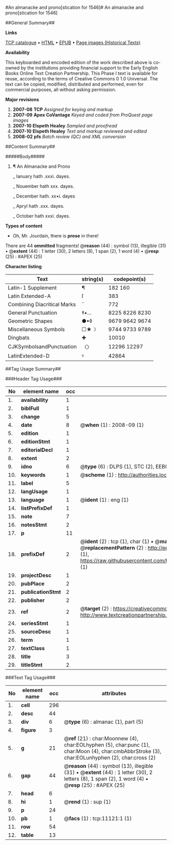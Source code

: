 #An almanacke and prono[stication for 1546]#
An almanacke and prono[stication for 1546]

##General Summary##

**Links**

[TCP catalogue](http://www.ota.ox.ac.uk/tcp/)  • 
[HTML](http://tei.it.ox.ac.uk/tcp/Texts-HTML/free/A17/A17075.html)  • 
[EPUB](http://tei.it.ox.ac.uk/tcp/Texts-EPUB/free/A17/A17075.epub) • 
[Page images (Historical Texts)](https://data.historicaltexts.jisc.ac.uk/view?pubId=eebo-99846171e&pageId=eebo-99846171e-11121-1)

**Availability**

This keyboarded and encoded edition of the
	       work described above is co-owned by the institutions
	       providing financial support to the Early English Books
	       Online Text Creation Partnership. This Phase I text is
	       available for reuse, according to the terms of Creative
	       Commons 0 1.0 Universal. The text can be copied,
	       modified, distributed and performed, even for
	       commercial purposes, all without asking permission.

**Major revisions**

1. __2007-08__ __TCP__ *Assigned for keying and markup*
1. __2007-09__ __Apex CoVantage__ *Keyed and coded from ProQuest page images*
1. __2007-10__ __Elspeth Healey__ *Sampled and proofread*
1. __2007-10__ __Elspeth Healey__ *Text and markup reviewed and edited*
1. __2008-02__ __pfs__ *Batch review (QC) and XML conversion*

##Content Summary##

#####Body#####

1. ¶ An Almanacke and Prono

    _ Ianuary hath .xxxi. dayes.

    _ Nouember hath xxx. dayes.

    _ December hath. xx•i. dayes

    _ Apryl hath .xxx. dayes.

    _ October hath xxxi. dayes.

**Types of content**

  * Oh, Mr. Jourdain, there is **prose** in there!

There are 44 **ommitted** fragments! 
 @__reason__ (44) : symbol (13), illegible (31)  •  @__extent__ (44) : 1 letter (30), 2 letters (8), 1 span (2), 1 word (4)  •  @__resp__ (25) : #APEX (25)

**Character listing**


|Text|string(s)|codepoint(s)|
|---|---|---|
|Latin-1 Supplement|¶ |182 160|
|Latin Extended-A|ſ|383|
|Combining             Diacritical Marks|̄|772|
|General Punctuation|‡•…|8225 8226 8230|
|Geometric Shapes|●▪◊|9679 9642 9674|
|Miscellaneous Symbols|☐★☽|9744 9733 9789|
|Dingbats|✚|10010|
|CJKSymbolsandPunctuation|〈〉|12296 12297|
|LatinExtended-D|ꝰ|42864|

##Tag Usage Summary##

###Header Tag Usage###

|No|element name|occ|attributes|
|---|---|---|---|
|1.|__availability__|1||
|2.|__biblFull__|1||
|3.|__change__|5||
|4.|__date__|8| @__when__ (1) : 2008-09 (1)|
|5.|__edition__|1||
|6.|__editionStmt__|1||
|7.|__editorialDecl__|1||
|8.|__extent__|2||
|9.|__idno__|6| @__type__ (6) : DLPS (1), STC (2), EEBO-CITATION (1), PROQUEST (1), VID (1)|
|10.|__keywords__|1| @__scheme__ (1) : http://authorities.loc.gov/ (1)|
|11.|__label__|5||
|12.|__langUsage__|1||
|13.|__language__|1| @__ident__ (1) : eng (1)|
|14.|__listPrefixDef__|1||
|15.|__note__|7||
|16.|__notesStmt__|2||
|17.|__p__|11||
|18.|__prefixDef__|2| @__ident__ (2) : tcp (1), char (1)  •  @__matchPattern__ (2) : ([0-9\-]+):([0-9IVX]+) (1), (.+) (1)  •  @__replacementPattern__ (2) : http://eebo.chadwyck.com/downloadtiff?vid=$1&page=$2 (1), https://raw.githubusercontent.com/textcreationpartnership/Texts/master/tcpchars.xml#$1 (1)|
|19.|__projectDesc__|1||
|20.|__pubPlace__|2||
|21.|__publicationStmt__|2||
|22.|__publisher__|2||
|23.|__ref__|2| @__target__ (2) : https://creativecommons.org/publicdomain/zero/1.0/ (1), http://www.textcreationpartnership.org/docs/. (1)|
|24.|__seriesStmt__|1||
|25.|__sourceDesc__|1||
|26.|__term__|1||
|27.|__textClass__|1||
|28.|__title__|3||
|29.|__titleStmt__|2||


###Text Tag Usage###

|No|element name|occ|attributes|
|---|---|---|---|
|1.|__cell__|296||
|2.|__desc__|44||
|3.|__div__|6| @__type__ (6) : almanac (1), part (5)|
|4.|__figure__|3||
|5.|__g__|21| @__ref__ (21) : char:Moonnew (4), char:EOLhyphen (5), char:punc (1), char:Moon (4), char:cmbAbbrStroke (3), char:EOLunhyphen (2), char:cross (2)|
|6.|__gap__|44| @__reason__ (44) : symbol (13), illegible (31)  •  @__extent__ (44) : 1 letter (30), 2 letters (8), 1 span (2), 1 word (4)  •  @__resp__ (25) : #APEX (25)|
|7.|__head__|6||
|8.|__hi__|1| @__rend__ (1) : sup (1)|
|9.|__p__|24||
|10.|__pb__|1| @__facs__ (1) : tcp:11121:1 (1)|
|11.|__row__|54||
|12.|__table__|13||
